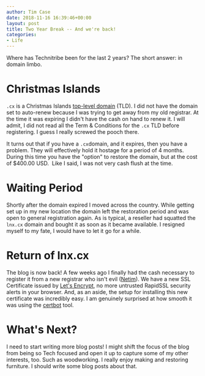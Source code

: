 ```yaml
---
author: Tim Case
date: 2018-11-16 16:39:46+00:00
layout: post
title: Two Year Break -- And we're back!
categories:
- Life
---
```


Where has Technitribe been for the last 2 years? The short answer: in domain limbo.


# Christmas Islands


`.cx` is a Christmas Islands [top-level domain](https://en.wikipedia.org/wiki/.cx) (TLD). I did not have the domain set to auto-renew because I was trying to get away from my old registrar. At the time it was expiring I didn't have the cash on hand to renew it. I will admit, I did not read all the Term & Conditions for the `.cx` TLD before registering. I guess I really screwed the pooch there.

It turns out that if you have a `.cx`domain, and it expires, then you have a problem. They will effectively hold it hostage for a period of 4 months. During this time you have the "option" to restore the domain, but at the cost of $400.00 USD.  Like I said, I was not very cash flush at the time.


# Waiting Period


Shortly after the domain expired I moved across the country. While getting set up in my new location the domain left the restoration period and was open to general registration again. As is typical, a reseller had squatted the `lnx.cx` domain and bought it as soon as it became available. I resigned myself to my fate, I would have to let it go for a while.


# Return of lnx.cx


The blog is now back! A few weeks ago I finally had the cash necessary to register it from a new registrar who isn't evil ([Netim](https://www.netim.com/)). We have a new SSL Certificate issued by [Let's Encrypt](https://letsencrypt.org/), no more untrusted RapidSSL security alerts in your browser. And, as an aside, the setup for installing this new certificate was incredibly easy. I am genuinely surprised at how smooth it was using the [certbot](https://certbot.eff.org/) tool.


# What's Next?


I need to start writing more blog posts! I might shift the focus of the blog from being so Tech focused and open it up to capture some of my other interests, too. Such as woodworking. I really enjoy making and restoring furniture. I should write some blog posts about that.
